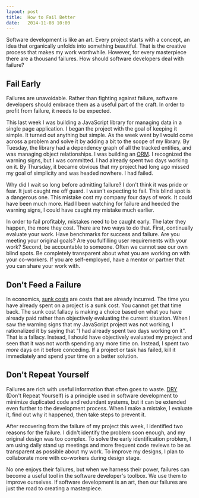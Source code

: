 ```yaml
---
layout: post
title:  How to Fail Better
date:   2014-11-08 10:00
---
```


Software development is like an art. Every project starts with a concept, an
idea that organically unfolds into something beautiful. That is the creative
process that makes my work worthwhile. However, for every masterpiece there are
a thousand failures. How should software developers deal with failure?

Fail Early
-----------------

Failures are unavoidable. Rather than fighting against failure, software
developers should embrace them as a useful part of the craft. In order to profit
from failure, it needs to be expected.

This last week I was building a JavaScript library for managing data in a single
page application. I began the project with the goal of keeping it simple. It
turned out anything but simple. As the week went by I would come across a
problem and solve it by adding a bit to the scope of my library. By Tuesday, the
library had a dependency graph of all the tracked entities, and was managing
object relationships. I was building an [ORM][orm]. I recognized the warning
signs, but I was committed. I had already spent two days working on it. By
Thursday, it became obvious that my project had long ago missed my goal of
simplicity and was headed nowhere. I had failed.

Why did I wait so long before admitting failure? I don't think it was pride or
fear. It just caught me off guard. I wasn't expecting to fail. This blind spot
is a dangerous one. This mistake cost my company four days of work. It could
have been much more. Had I been watching for failure and heeded the warning
signs, I could have caught my mistake much earlier.

In order to fail profitably, mistakes need to be caught early. The later they
happen, the more they cost. There are two ways to do that. First, continually
evaluate your work. Have benchmarks for success and failure. Are you meeting
your original goals? Are you fulfilling user requirements with your work?
Second, be accountable to someone. Often we cannot see our own blind spots. Be
completely transparent about what you are working on with your co-workers. If
you are self-employed, have a mentor or partner that you can share your work
with.

Don't Feed a Failure
-----------------------

In economics, [sunk costs][sunk-costs] are costs that are already incurred. The
time you have already spent on a project is a sunk cost. You cannot get that
time back. The sunk cost fallacy is making a choice based on what you have
already paid rather than objectively evaluating the current situation. When I
saw the warning signs that my JavaScript project was not working, I rationalized
it by saying that "I had already spent two days working on it". That is a
fallacy. Instead, I should have objectively evaluated my project and seen that
it was not worth spending any more time on. Instead, I spent two _more_ days on
it before conceding. If a project or task has failed, kill it immediately and
spend your time on a better solution.

Don't Repeat Yourself
------------------------

Failures are rich with useful information that often goes to waste. [DRY][dry]
(Don't Repeat Yourself) is a principle used in software development to minimize
duplicated code and redundant systems, but it can be extended even further to
the development process. When I make a mistake, I evaluate it, find out why it
happened, then take steps to prevent it.

After recovering from the failure of my project this week, I identified two
reasons for the failure. I didn't identify the problem soon enough, and my
original design was too complex. To solve the early identification problem, I am
using daily stand up meetings and more frequent code reviews to be as
transparent as possible about my work. To improve my designs, I plan to
collaborate more with co-workers during design stage.

No one enjoys their failures, but when we harness their power, failures can
become a useful tool in the software developer's toolbox. We use them to improve
ourselves. If software development is an art, then our failures are just the
road to creating a masterpiece.

[orm]: http://en.wikipedia.org/wiki/Object-relational_mapping
[sunk-costs]: http://en.wikipedia.org/wiki/Sunk_costs
[dry]: http://en.wikipedia.org/wiki/Don't_repeat_yourself
